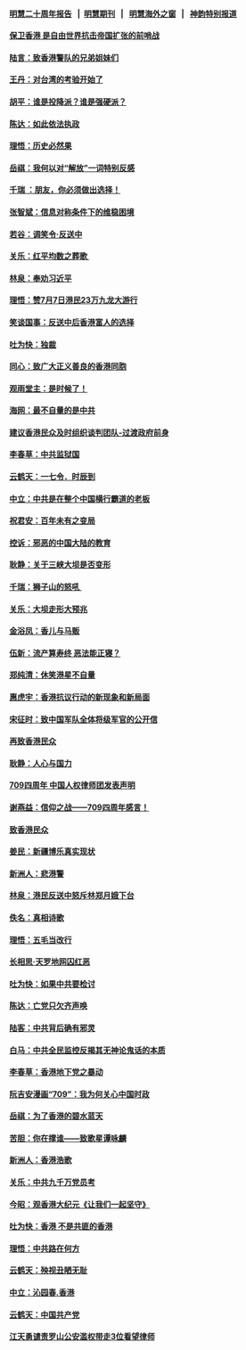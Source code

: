 #### [明慧二十周年报告](https://github.com/gfw-breaker/mh-reports/blob/master/README.md?t=07192120) &nbsp;&nbsp;|&nbsp;&nbsp;[明慧期刊](https://github.com/gfw-breaker/mh-qikan) &nbsp;&nbsp;|&nbsp;&nbsp; [明慧海外之窗](https://github.com/gfw-breaker/mh-news/blob/master/README.md?t=07192120) &nbsp;&nbsp;|&nbsp;&nbsp; [神韵特别报道](https://github.com/gfw-breaker/mh-news/blob/master/shenyun.md?t=07192120) 

#### [保卫香港 是自由世界抗击帝国扩张的前哨战](../pages/nsc993/n11393186.md?t=07192120) 

#### [陆言：致香港警队的兄弟姐妹们](../pages/nsc993/n11392281.md?t=07192120) 

#### [王丹：对台湾的考验开始了](../pages/nsc993/n11391258.md?t=07192120) 

#### [胡平：谁是投降派？谁是强硬派？](../pages/nsc993/n11391224.md?t=07192120) 

#### [陈达：如此依法执政](../pages/nsc993/n11388999.md?t=07192120) 

#### [理悟：历史必然果](../pages/nsc993/n11388741.md?t=07192120) 

#### [岳祺：我何以对“解放”一词特别反感](../pages/nsc993/n11385696.md?t=07192120) 

#### [千瑞 ：朋友，你必须做出选择！](../pages/nsc993/n11384949.md?t=07192120) 

#### [张智斌：信息对称条件下的维稳困境](../pages/nsc993/n11384812.md?t=07192120) 

#### [若谷：调笑令‧反送中](../pages/nsc993/n11383745.md?t=07192120) 

#### [关乐：红平均数之葬歌 ](../pages/nsc993/n11383498.md?t=07192120) 

#### [林泉：奉劝习近平](../pages/nsc993/n11383487.md?t=07192120) 

#### [理悟：赞7月7日港民23万九龙大游行](../pages/nsc993/n11383473.md?t=07192120) 

#### [笑谈国事：反送中后香港富人的选择](../pages/nsc993/n11382020.md?t=07192120) 

#### [吐为快：独裁](../pages/nsc993/n11382755.md?t=07192120) 

#### [同心：致广大正义善良的香港同胞](../pages/nsc993/n11382745.md?t=07192120) 

#### [观雨堂主：是时候了！](../pages/nsc993/n11382737.md?t=07192120) 

#### [海网：最不自量的是中共](../pages/nsc993/n11380440.md?t=07192120) 

#### [建议香港民众及时组织谈判团队-过渡政府前身](../pages/nsc993/n11379909.md?t=07192120) 

#### [李春草：中共监狱国](../pages/nsc993/n11378989.md?t=07192120) 

#### [云鹤天：一七令．时辰到](../pages/nsc993/n11379260.md?t=07192120) 

#### [中立：中共是在整个中国横行霸道的老板](../pages/nsc993/n11378382.md?t=07192120) 

#### [祝君安：百年未有之变局](../pages/nsc993/n11378376.md?t=07192120) 

#### [控诉：邪恶的中国大陆的教育](../pages/nsc993/n11378344.md?t=07192120) 

#### [耿静：关于三峡大坝是否变形](../pages/nsc993/n11375879.md?t=07192120) 

#### [千瑞：狮子山的怒吼 ](../pages/nsc993/n11375644.md?t=07192120) 

#### [关乐：大坝走形大预兆](../pages/nsc993/n11375629.md?t=07192120) 

#### [金浴凤：香儿与马贩](../pages/nsc993/n11375580.md?t=07192120) 

#### [伍新：流产算寿终  恶法能正寝？](../pages/nsc993/n11375581.md?t=07192120) 

#### [郑纯清：休笑港星不自量](../pages/nsc993/n11375555.md?t=07192120) 

#### [惠虎宇：香港抗议行动的新现象和新局面](../pages/nsc993/n11375501.md?t=07192120) 

#### [宋征时：致中国军队全体将级军官的公开信](../pages/nsc993/n11373354.md?t=07192120) 

#### [再致香港民众](../pages/nsc993/n11373870.md?t=07192120) 

#### [耿静：人心与国力](../pages/nsc993/n11373759.md?t=07192120) 

#### [709四周年 中国人权律师团发表声明](../pages/nsc993/n11373565.md?t=07192120) 

#### [谢燕益：信仰之战——709四周年感言！](../pages/nsc993/n11373388.md?t=07192120) 

#### [致香港民众](../pages/nsc993/n11373286.md?t=07192120) 

#### [姜民：新疆博乐真实现状](../pages/nsc993/n11371223.md?t=07192120) 

#### [新洲人：悲港警](../pages/nsc993/n11371174.md?t=07192120) 

#### [林泉：港民反送中怒斥林郑月娥下台](../pages/nsc993/n11370676.md?t=07192120) 

#### [佚名：真相诗歌](../pages/nsc993/n11370666.md?t=07192120) 

#### [理悟：五毛当改行](../pages/nsc993/n11369314.md?t=07192120) 

#### [长相思‧天罗地网囚红恶](../pages/nsc993/n11368444.md?t=07192120) 

#### [吐为快：如果中共要检讨](../pages/nsc993/n11368441.md?t=07192120) 

#### [陈达：亡党只欠齐声唤](../pages/nsc993/n11367838.md?t=07192120) 

#### [陆客：中共背后确有邪灵](../pages/nsc993/n11365263.md?t=07192120) 

#### [白马：中共全民监控反揭其无神论鬼话的本质](../pages/nsc993/n11365236.md?t=07192120) 

#### [李春草：香港地下党之暴动](../pages/nsc993/n11365210.md?t=07192120) 

#### [阮吉安漫画“709”：我为何关心中国时政](../pages/nsc993/n11362127.md?t=07192120) 

#### [岳祺：为了香港的碧水蓝天](../pages/nsc993/n11362627.md?t=07192120) 

#### [苦胆：你在撑谁——致歌星谭咏麟](../pages/nsc993/n11361348.md?t=07192120) 

#### [新洲人：香港浩歌](../pages/nsc993/n11361334.md?t=07192120) 

#### [关乐：中共九千万党员考](../pages/nsc993/n11361304.md?t=07192120) 

#### [今昭：观香港大纪元《让我们一起坚守》](../pages/nsc993/n11361244.md?t=07192120) 

#### [吐为快：香港  不是共匪的香港](../pages/nsc993/n11360918.md?t=07192120) 

#### [理悟：中共路在何方](../pages/nsc993/n11360509.md?t=07192120) 

#### [云鹤天：殃视丑陋无耻](../pages/nsc993/n11358872.md?t=07192120) 

#### [中立：沁园春.香港](../pages/nsc993/n11358843.md?t=07192120) 

#### [云鹤天：中国共产党](../pages/nsc993/n11356465.md?t=07192120) 

#### [江天勇谴责罗山公安滥权带走3位看望律师](../pages/nsc993/n11356042.md?t=07192120) 

